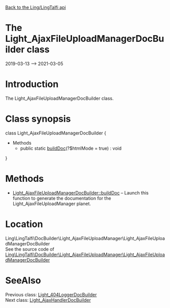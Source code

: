 [Back to the Ling/LingTalfi api](https://github.com/lingtalfi/LingTalfi/blob/master/doc/api/Ling/LingTalfi.md)



The Light_AjaxFileUploadManagerDocBuilder class
================
2019-03-13 --> 2021-03-05






Introduction
============

The Light_AjaxFileUploadManagerDocBuilder class.



Class synopsis
==============


class <span class="pl-k">Light_AjaxFileUploadManagerDocBuilder</span>  {

- Methods
    - public static [buildDoc](https://github.com/lingtalfi/LingTalfi/blob/master/doc/api/Ling/LingTalfi/DocBuilder/Light_AjaxFileUploadManager/Light_AjaxFileUploadManagerDocBuilder/buildDoc.md)(?$htmlMode = true) : void

}






Methods
==============

- [Light_AjaxFileUploadManagerDocBuilder::buildDoc](https://github.com/lingtalfi/LingTalfi/blob/master/doc/api/Ling/LingTalfi/DocBuilder/Light_AjaxFileUploadManager/Light_AjaxFileUploadManagerDocBuilder/buildDoc.md) &ndash; Launch this function to generate the documentation for the Light_AjaxFileUploadManager planet.





Location
=============
Ling\LingTalfi\DocBuilder\Light_AjaxFileUploadManager\Light_AjaxFileUploadManagerDocBuilder<br>
See the source code of [Ling\LingTalfi\DocBuilder\Light_AjaxFileUploadManager\Light_AjaxFileUploadManagerDocBuilder](https://github.com/lingtalfi/LingTalfi/blob/master/DocBuilder/Light_AjaxFileUploadManager/Light_AjaxFileUploadManagerDocBuilder.php)



SeeAlso
==============
Previous class: [Light_404LoggerDocBuilder](https://github.com/lingtalfi/LingTalfi/blob/master/doc/api/Ling/LingTalfi/DocBuilder/Light_404Logger/Light_404LoggerDocBuilder.md)<br>Next class: [Light_AjaxHandlerDocBuilder](https://github.com/lingtalfi/LingTalfi/blob/master/doc/api/Ling/LingTalfi/DocBuilder/Light_AjaxHandler/Light_AjaxHandlerDocBuilder.md)<br>
